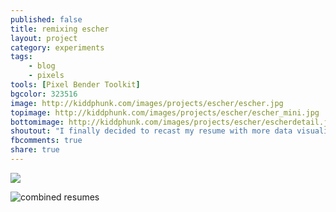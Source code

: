 ```yaml
---
published: false
title: remixing escher
layout: project
category: experiments
tags:
    - blog
    - pixels
tools: [Pixel Bender Toolkit]
bgcolor: 323516
image: http://kiddphunk.com/images/projects/escher/escher.jpg
topimage: http://kiddphunk.com/images/projects/escher/escher_mini.jpg
bottomimage: http://kiddphunk.com/images/projects/escher/escherdetail.jpg
shoutout: "I finally decided to recast my resume with more data visualization&mdash;I am, after all, an Information Visualist."
fbcomments: true
share: true
---
```

<img class='feedimg' src='{{page.topimage}}'>



![combined resumes](http://kiddphunk.com/images/projects/escher/e1_s.jpg)


